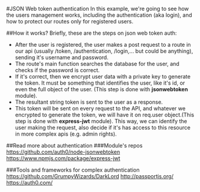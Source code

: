 #JSON Web token authentication
In this example, we're going to see how the users management works, including the authentication (aka login), and how to protect our routes only for registered users.

##How it works?
Briefly, these are the steps on json web token auth:
* After the user is registered, the user makes a post request to a route in our api (usually /token, /authentication, /login,... but could be anything), sending it's username and password.
* The route's main function searches the database for the user, and checks if the password is correct.
* If it's correct, then we encrypt user data with a private key to generate the token. It must be something that identifies the user, like it's id, or even the full object of the user. (This step is done with **jsonwebtoken** module).
* The resultant string token is sent to the user as a response.
* This token will be sent on every request to the API, and whatever we encrypted to generate the token, we will have it on req.user object.(This step is done with **express-jwt** module). This way, we can identify the user making the request, also decide if it's has access to this resource in more complex apis (e.g. admin rights).

##Read more about authentication
###Module's repos
https://github.com/auth0/node-jsonwebtoken
https://www.npmjs.com/package/express-jwt

###Tools and frameworks for complex authentication
https://github.com/GrumpyWizards/DarkLord
http://passportjs.org/
https://auth0.com/
